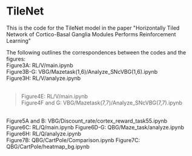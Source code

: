 # TileNet

This is the code for the TileNet model in the paper "Horizontally Tiled Network of Cortico-Basal Ganglia Modules Performs Reinforcement Learning"

The following outlines the correspondences between the codes and the figures:  
Figure3A: RL/V/main.ipynb  
Figure3B-G: VBG/Mazetask(1,6)/Analyze_SNcVBG(1,6).ipynb  
Figure3H: RL/V/analyze.ipynb  
<br>  
> Figure4E: RL/V/main.ipynb    
> Figure4F and G: VBG/Mazetask(7,7)/Analyze_SNcVBG(7,7).ipynb  
<br>
Figure5A and B: VBG/Discount_rate/cortex_reward_task55.ipynb  
<br>
Figure6C: RL/Q/main.ipynb  
Figure6D-G: QBG/Maze_task/analyze.ipynb  
Figure6H: RL/Q/analyze.ipynb  
<br>
Figure7B: QBG/CartPole/Comparison.ipynb  
Figure7C: QBG/CartPole/heatmap_bg.ipynb  
